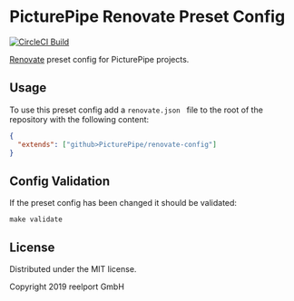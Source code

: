 # PicturePipe Renovate Preset Config

[![CircleCI Build][circleci-logo]](https://circleci.com/gh/PicturePipe/renovate-config "CircleCI Build")

[circleci-logo]: https://circleci.com/gh/PicturePipe/renovate-config.svg?style=shield

[Renovate](https://renovatebot.com/) preset config for PicturePipe projects.

## Usage

To use this preset config add a `renovate.json ` file to the root of the repository with the
following content:

```json
{
  "extends": ["github>PicturePipe/renovate-config"]
}
```

## Config Validation

If the preset config has been changed it should be validated:

```console
make validate
```

## License

Distributed under the MIT license.

Copyright 2019 reelport GmbH
